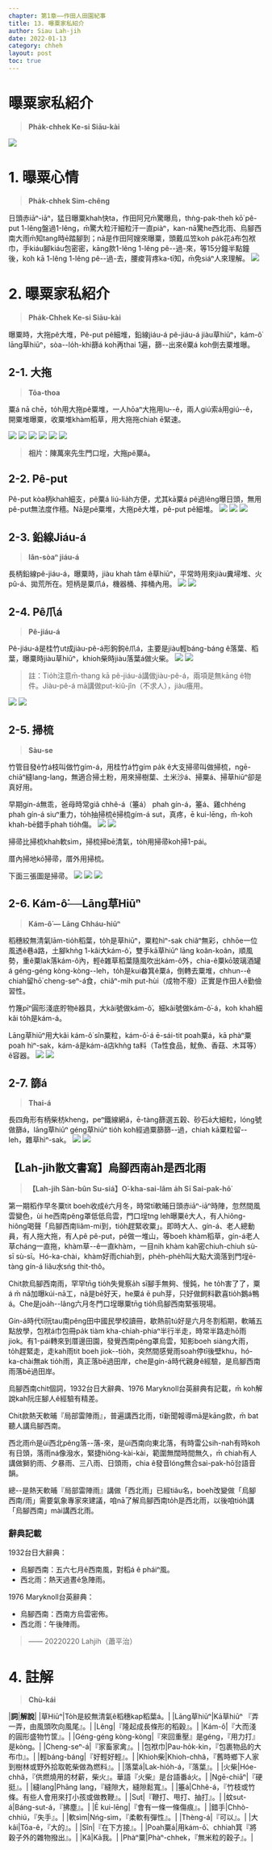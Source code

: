 ```yaml
---
chapter: 第1章——作田人田園紀事
title: 13. 曝粟家私紹介
author: Siau Lah-jih
date: 2022-01-13
category: chheh
layout: post
toc: true
---
```


# 曝粟家私紹介
> **Pha̍k-chhek Ke-si Siāu-kài**

![](../too5/04/4-7-2.掃梳.jpg)

# 1. 曝粟心情
> **Pha̍k-chhek Sim-chêng**

日頭赤iāⁿ-iāⁿ，猛日曝粟khah快ta，作田阿兄m̄驚曝烏，thǹg-pak-theh kō͘ pê-put 1-lêng盤過1-lêng，m̄驚大粒汗細粒汗一直piàⁿ，kan-nā驚he西北雨、烏腳西南大雨m̄知tang時ē踏腳到；nā是作田阿嫂來曝粟，頭戴瓜笠koh pa̍k花á布包袱巾，手kiáu腳kiáu包密密，kāng款1-lêng 1-lêng pê--過-來，等15分鐘半點鐘後，koh kā 1-lêng 1-lêng pê--過-去，腰痠背疼ka-tī知，m̄免siáⁿ人來理解。
![](../too5/04/4-11-1.曝粟.jpg)

# 2. 曝粟家私紹介
> **Pha̍k-Chhek Ke-si Siāu-kài**

曝粟時，大拖pê大堆，Pê-put pê細堆，鉛線jiáu-á pê-jiáu-á jiàu草hiūⁿ，kám-ô͘ lāng草hiūⁿ，sòa--lo̍h-khì篩á koh再thai 1遍，篩--出來ê粟á koh倒去粟堆曝。

## 2-1. 大拖
> **Tōa-thoa**

粟á nā chē，to̍h用大拖pê粟堆，一人hōaⁿ大拖用lu--ê，兩人giú索á用giú--ê，開粟堆曝粟，收粟堆khàm稻草，用大拖拖chiah ē緊速。

![](../too5/04/4-3-6.大耙.jpg)
![](../too5/04/4-3-1.大耙.jpg)
![](../too5/04/4-3-2.大耙.jpg)
![](../too5/04/4-3-3.耙柫.jpg)
![](../too5/04/4-3-5.大耙.jpg)
![](../too5/04/4-3-4.大耙.jpg)

> **相片：陳萬來先生門口埕，大拖pê粟á。**

## 2-2. Pê-put

Pê-put kòa柄khah細支，pê粟á liú-lia̍h方便，尤其kā粟á pê過lêng曝日頭，無用pê-put無法度作穡。Nā是pê粟堆，大拖pê大堆，pê-put pê細堆。
![](../too5/04/4-4-1.耙柫.jpg)
![](../too5/04/4-4-2.耙柫.jpg)
![](../too5/04/4-4-3.耙柫.jpg)

## 2-3. 鉛線Jiáu-á
> **Iân-sòaⁿ jiáu-á**

長柄鉛線pê-jiáu-á，曝粟時，jiàu khah tâm ê草hiūⁿ，平常時用來jiàu糞埽堆、火pû-á、拋荒所在。短柄是粟爪á，機器桶、摔桶內用。
![](../too5/04/4-5-1.鉛線爪仔.jpg)
![](../too5/04/4-5-2.粟爪仔.jpg)

## 2-4. Pê爪á
> **Pê-jiáu-á**

Pê-jiáu-á是桂竹ut成jiàu-pê-á形鉤鉤ê爪á，主要是jiàu輕báng-báng ê落葉、稻葉，曝粟時jiàu草hiūⁿ，khioh柴時jiàu落葉á做火柴。
![](../too5/04/4-6-1.耙爪仔.jpg)
![](../too5/04/4-6-2.耙爪仔.jpg)
  
> 註：Tio̍h注意m̄-thang kā pê-jiáu-á講做jiàu-pê-á，兩項是無kāng ê物件。Jiàu-pê-á mā講做put-kiû-jîn（不求人），jiàu癢用。

![](../too5/04/4-6-3.爪耙仔.jpg)
![](../too5/04/4-6-4.爪耙仔.jpg)

## 2-5. 掃梳
> **Sàu-se**

竹管目發ê竹á枝叫做竹gím-á，用桂竹á竹gím pa̍k ê大支掃帚叫做掃梳，ngē-chiāⁿ縫lang-lang，無適合掃土粉，用來掃樹葉、土米沙á、掃粟á、掃草hiūⁿ卻是真好用。

早期gín-á無乖，爸母時常giâ chhê-á（箠á） phah gín-á，箠á、雞chhéng phah gín-á siuⁿ重力，to̍h抽掃梳ê掃梳gím-á sut，真疼，ē kui-lēng，m̄-koh khah-bē錯手phah tio̍h傷。
![](../too5/04/4-7-1.掃梳.jpg)
![](../too5/04/4-7-2.掃梳.jpg)

掃帚比掃梳khah軟sìm，掃梳掃bē清氣，to̍h用掃帚koh掃1-pái。

厝內掃地kō͘掃帚，厝外用掃梳。

下面三張圖是掃帚。
![](../too5/04/4-7-3.掃帚.jpg)
![](../too5/04/4-7-4.掃帚.jpg)
![](../too5/04/4-7-5.掃帚.jpg)

## 2-6. Kám-ô͘──Lāng草Hiūⁿ
> **Kám-ô͘ — Lāng Chháu-hiūⁿ**

稻穗絞無清氣lām-tio̍h稻葉，to̍h是草hiūⁿ，粟粒hìⁿ-sak chiâⁿ無彩，chhōe一位風透ê巷á路，土腳khǹg 1-kâi大kám-ô͘，雙手kā草hiūⁿ lāng koân-koân，順風勢，重ê粟lak落kám-ô͘內，輕ê雜草稻葉隨風吹出kám-ô͘外，chia-ê粟kō͘玻璃酒罐á géng-géng kòng-kòng--leh，to̍h是kui畚箕ê粟á，倒轉去粟堆，chhun--ê chiah留hō͘ cheng-seⁿ-á食，chiâⁿ-mi̍h put-hùi（成物不廢）正實是作田人ê勤儉習性。

竹篾pīⁿ圓形淺底貯物ê器具，大kâi號做kám-ô͘，細kâi號做kám-ô͘-á，koh khah細kâi to̍h是kám-á。

Lāng草hiūⁿ用大kâi kám-ô͘ sîn粟粒，kám-ô͘-á ē-sái-tit poah粟á，kā phàⁿ粟poah hìⁿ-sak，kám-á是kám-á店khǹg ta料（Ta性食品，魷魚、香菇、木耳等）ê容器。
![](../too5/04/4-9-1.𥴊壺.jpg)
![](../too5/04/4-9-2.𥴊壺.jpg)

## 2-7. 篩á
> **Thai-á**

長四角形有柄柴枋kheng，peⁿ鐵線網á，ē-tàng篩選五穀、砂石á大細粒，lóng號做篩á，lāng草hiūⁿ géng草hiūⁿ tio̍h koh經過粟篩篩--過，chiah kā粟粒留--leh，雜草hìⁿ-sak。
![](../too5/04/4-10-1.篩仔.jpg)
![](../too5/04/4-10-2.粟篩仔.jpg)


## 【Lah-jih散文書寫】烏腳西南a̍h是西北雨
> **【Lah-jih Sàn-bûn Su-siá】O͘-kha-sai-lâm a̍h Sī Sai-pak-hō͘**

第一期稻作早冬粟tit boeh收成ê六月冬，時常tī軟晡日頭赤iāⁿ-iāⁿ時陣，忽然間風雲變色，ùi he西南pêng罩低低烏雲，門口埕tng leh曝粟ê大人，有人hiông-hiông喝聲「烏腳西南liâm-mi到，tio̍h趕緊收粟」。即時大人、gín-á、老人總動員，有人拖大拖，有人pê pê-put，pê做一堆山，等boeh khàm稻草，gín-á老人草cháng一直拖，khàm草--ê一直khàm，一目nih khàm kah密chiuh-chiuh sù-sī sù-sī。Hó-ka-chài，khàm好雨chiah到，phe̍h-phe̍h叫大點大滴落到門埕ē-tàng gín-á liâu水sńg thit-thô。

Chit款烏腳西南雨，罕罕tn̄g tio̍h失覺察a̍h sī腳手無夠、慢鈍，he to̍h害了了，粟á m̄ nā加曝kúi-nā工，nā是bē好天，he粟á ē puh芽，只好做飼料歡喜tio̍h鵝á鴨á。Che是joa̍h--lâng六月冬門口埕曝粟tn̄g tio̍h烏腳西南緊張現場。

Gín-á時代tī阮tau南pêng田中國民學校讀冊，歇熱前tú好是六月冬割稻期，軟晡五點放學，包袱á巾包冊pa̍k tiàm kha-chiah-phiaⁿ半行半走，時常半路走hō͘雨jiok。有1-pái轉來到厝邊田園，發覺西南pêng罩烏雲，知影boeh siàng大雨，to̍h趕緊走，走kah雨tit boeh jiok--tio̍h，突然間感覺雨soah停tī後壁khu，hó-ka-chài無ak tio̍h雨，真正落bē過田岸，che是gín-á時代親身ê經驗，是烏腳西南雨落bē過田岸。

烏腳西南chit個詞，1932台日大辭典、1976 Maryknoll台英辭典有記載，m̄ koh解說kah阮庄腳人ê經驗有精差。

Chit款熱天軟晡『局部雷陣雨』，普遍講西北雨，tī新聞報導mā是kāng款，m̄ bat聽人講烏腳西南。

西北雨m̄是ùi西北pêng落--落-來，是ùi西南向東北落，有時雷公sih-nah有時koh有日頭，落雨ná像潑水，緊捷hiông-kài-kài，範圍無闊時間無久，m̄ chiah有人講做獅豹雨、夕暴雨、三八雨、日頭雨，chia ê發音lóng無合sai-pak-hō͘台語音韻。

總--是熱天軟晡『局部雷陣雨』講做「西北雨」已經tiâu名，boeh改變做「烏腳西南/雨」需要氣象專家來建議，咱nā了解烏腳西南to̍h是西北雨，以後咱tio̍h講「烏腳西南」mài講西北雨。

### 辭典記載
1932台日大辭典：
- 烏腳西南：五六七月ê西南風，對稻á ê pháiⁿ風。
- 西北雨：熱天過晝ê急陣雨。

1976 Maryknoll台英辭典： 
- 烏腳西南：西南方烏雲密佈。
- 西北雨：午後陣雨。

> —— 20220220 Lahjih（蕭平治）

# 4. 註解
> **Chù-kái**

|**詞**|**解說**|
|草Hiūⁿ|To̍h是絞無清氣ê稻穗kap稻葉á。|
|Lāng草hiūⁿ|Kā草hiūⁿ 『弄一弄，由風頭吹向風尾』。|
|Lêng|『隆起成長條形的稻穀』。|
|Kám-ô͘|『大而淺的圓形盛物竹筐』。|
|Géng-géng kòng-kòng|『來回重壓』是géng，『用力打』是kòng。|
|Cheng-seⁿ-á|『家畜家禽』。|
|包袱巾|Pau-ho̍k-kin，『包裹物品的大布巾』。|
|輕báng-báng|『好輕好輕』。|
|Khioh柴|Khioh-chhâ，『舊時鄉下人家到樹林或野外拾取乾柴做為燃料』。|
|落葉á|Lak-hio̍h-á，『落葉』。|
|火柴|Hóe-chhâ，『供燃燒用的材薪，柴火』。華語『火柴』是台語番á火。|
|Ngē-chiāⁿ|『硬挺』。|
|縫lang|Phāng lang，『縫隙大，縫隙鬆寬』。|
|箠á|Chhê-á，『竹枝或竹條。有些人會用來打小孩或做教鞭』。|
|Sut|『鞭打、甩打、抽打』。|
|蚊sut-á|Báng-sut-á，『拂塵』。|
|Ē kui-lēng|『會有一條一條傷痕』。|
|錯手|Chhò-chhiú，『失手』。|
|軟sìm|Nńg-sìm，『柔軟有彈性』。|
|Thèng-á|『可以』。|
|大kâi|Tōa-ê，『大的』。|
|Sîn|『在下方接』。|
|Poah粟á|用kám-ô͘、chhiah箕『將穀子外的雜物撥出』。|
|Kâ|Kā我。|
|Phàⁿ粟|Phàⁿ-chhek，『無米粒的穀子』。|